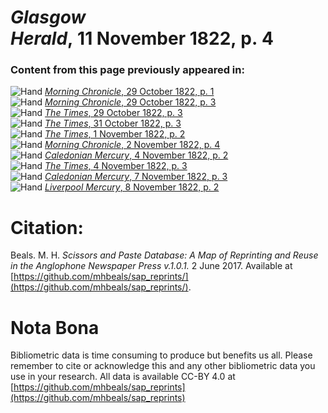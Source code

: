 # *Glasgow Herald*, 11 November 1822, p. 4  
  
### Content from this page previously appeared in:  
![Hand](http://scissorsandpaste.net/wp-content/uploads/2017/06/smallhandpointer.png) [*Morning Chronicle*, 29 October 1822, p. 1](https://mhbeals.github.io/sap_html/Morning-Chronicle/Morning-Chronicle-29-October-1822-p-1)  
![Hand](http://scissorsandpaste.net/wp-content/uploads/2017/06/smallhandpointer.png) [*Morning Chronicle*, 29 October 1822, p. 3](https://mhbeals.github.io/sap_html/Morning-Chronicle/Morning-Chronicle-29-October-1822-p-3)  
![Hand](http://scissorsandpaste.net/wp-content/uploads/2017/06/smallhandpointer.png) [*The Times*, 29 October 1822, p. 3](https://mhbeals.github.io/sap_html/The-Times/The-Times-29-October-1822-p-3)  
![Hand](http://scissorsandpaste.net/wp-content/uploads/2017/06/smallhandpointer.png) [*The Times*, 31 October 1822, p. 3](https://mhbeals.github.io/sap_html/The-Times/The-Times-31-October-1822-p-3)  
![Hand](http://scissorsandpaste.net/wp-content/uploads/2017/06/smallhandpointer.png) [*The Times*, 1 November 1822, p. 2](https://mhbeals.github.io/sap_html/The-Times/The-Times-1-November-1822-p-2)  
![Hand](http://scissorsandpaste.net/wp-content/uploads/2017/06/smallhandpointer.png) [*Morning Chronicle*, 2 November 1822, p. 4](https://mhbeals.github.io/sap_html/Morning-Chronicle/Morning-Chronicle-2-November-1822-p-4)  
![Hand](http://scissorsandpaste.net/wp-content/uploads/2017/06/smallhandpointer.png) [*Caledonian Mercury*, 4 November 1822, p. 2](https://mhbeals.github.io/sap_html/Caledonian-Mercury/Caledonian-Mercury-4-November-1822-p-2)  
![Hand](http://scissorsandpaste.net/wp-content/uploads/2017/06/smallhandpointer.png) [*The Times*, 4 November 1822, p. 3](https://mhbeals.github.io/sap_html/The-Times/The-Times-4-November-1822-p-3)  
![Hand](http://scissorsandpaste.net/wp-content/uploads/2017/06/smallhandpointer.png) [*Caledonian Mercury*, 7 November 1822, p. 3](https://mhbeals.github.io/sap_html/Caledonian-Mercury/Caledonian-Mercury-7-November-1822-p-3)  
![Hand](http://scissorsandpaste.net/wp-content/uploads/2017/06/smallhandpointer.png) [*Liverpool Mercury*, 8 November 1822, p. 2](https://mhbeals.github.io/sap_html/Liverpool-Mercury/Liverpool-Mercury-8-November-1822-p-2)  


# Citation: 

Beals. M. H. *Scissors and Paste Database: A Map of Reprinting and Reuse in the Anglophone Newspaper Press v.1.0.1.* 2 June 2017. Available at [https://github.com/mhbeals/sap_reprints/](https://github.com/mhbeals/sap_reprints/). 

# Nota Bona

Bibliometric data is time consuming to produce but benefits us all. Please remember to cite or acknowledge this and any other bibliometric data you use in your research. All data is available CC-BY 4.0 at [https://github.com/mhbeals/sap_reprints](https://github.com/mhbeals/sap_reprints)
